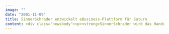 ```yaml
---
image: ""
date: "2001-11-09"
title: SinnerSchrader entwickelt eBusiness-Plattform für Saturn
content: <div class="newsbody"><p><strong>SinnerSchrader wird das Handelsunternehmen Saturn künftig beim Ausbau seiner eBusiness-Aktivitäten betreuen.</strong></p><p>Die zur Metro AG gehörende Elektronikkette hat den Internetdienstleister mit der Entwicklung einer Anwendung beauftragt, die das Internet erstmals als integrierte Kundenbindungs- und Vertriebsplattform für über 70 regionale Saturn-Märkte nutzt. Der Online-Start ist im Frühjahr 2002 geplant.</p></div>
---
```

